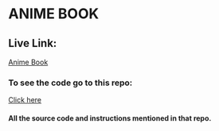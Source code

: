 
ANIME BOOK
==========

Live Link:
----------

[Anime Book](https://umeshpalsingh.github.io/anime-book/)

### To see the code go to this repo:

[Click here](https://github.com/umeshpalsingh/Anime_Book)

#### All the source code and instructions mentioned in that repo.
